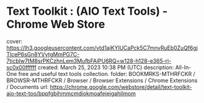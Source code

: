 # Text Toolkit : (AIO Text Tools) - Chrome Web Store

cover: https://lh3.googleusercontent.com/vtd1ajKYlUCaPck5C7mnvRuEb0ZuQf6gjTlceP6sGn8YVytgMmPG7C-7ticbIw7tM8srPKCzhnLem3MufbFAiPU6RQ=w128-h128-e365-rj-sc0x00ffffff
created: March 25, 2023 10:38 PM (UTC)
description: All-In-One free and useful text tools collection.
folder: BOOKMRKS-MTHRFCKR / BROWSR-MTHRFCKR / Browser / Browser Extensions / Chrome Extensions / Documents
url: https://chrome.google.com/webstore/detail/text-toolkit-aio-text-too/bppfgbihmmcmdiokmoafejejgahilmom